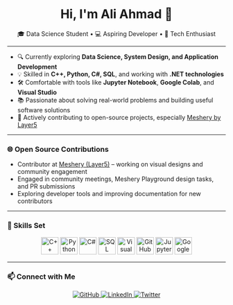 <h1 align="center">Hi, I'm Ali Ahmad 👋</h1>

<p align="center">🎓 Data Science Student • 💻 Aspiring Developer • 🚀 Tech Enthusiast</p>

---

- 🔍 Currently exploring **Data Science, System Design, and Application Development**
- 💡 Skilled in **C++, Python, C#, SQL**, and working with **.NET technologies**
- 🛠 Comfortable with tools like **Jupyter Notebook**, **Google Colab**, and **Visual Studio**
- 📚 Passionate about solving real-world problems and building useful software solutions
- 🤝 Actively contributing to open-source projects, especially [Meshery by Layer5](https://github.com/meshery/meshery)

---

### 🌐 Open Source Contributions

- Contributor at [Meshery (Layer5)](https://github.com/meshery/meshery) – working on visual designs and community engagement
- Engaged in community meetings, Meshery Playground design tasks, and PR submissions
- Exploring developer tools and improving documentation for new contributors

<!-- Uncomment and update when you get the badge -->
<!-- ![Layer5 Badge](https://badges.layer5.io/badge-url-here) -->

<!-- Optional design link -->
<!-- 🧩 [My Meshery Playground Design](https://playground.meshery.io/design/your-design-id) -->

---

### 🧠 Skills Set

<p align="center">
  <img src="https://cdn.jsdelivr.net/gh/devicons/devicon/icons/cplusplus/cplusplus-original.svg" height="40" alt="C++"/>
  <img src="https://cdn.jsdelivr.net/gh/devicons/devicon/icons/python/python-original.svg" height="40" alt="Python"/>
  <img src="https://cdn.jsdelivr.net/gh/devicons/devicon/icons/csharp/csharp-original.svg" height="40" alt="C#"/>
  <img src="https://cdn.jsdelivr.net/gh/devicons/devicon/icons/sqlite/sqlite-original.svg" height="40" alt="SQL"/>
  <img src="https://cdn.jsdelivr.net/gh/devicons/devicon/icons/visualstudio/visualstudio-plain.svg" height="40" alt="Visual Studio"/>
  <img src="https://cdn.jsdelivr.net/gh/devicons/devicon/icons/github/github-original.svg" height="40" alt="GitHub"/>
  <img src="https://upload.wikimedia.org/wikipedia/commons/3/38/Jupyter_logo.svg" height="40" alt="Jupyter Notebook"/>
  <img src="https://upload.wikimedia.org/wikipedia/commons/d/d0/Google_Colaboratory_SVG_Logo.svg" height="40" alt="Google Colab"/>
</p>

---

### 📫 Connect with Me

<p align="center">
  <a href="https://github.com/whozahm3d">
    <img src="https://img.shields.io/badge/GitHub-181717?style=for-the-badge&logo=github" alt="GitHub"/>
  </a>
  <a href="https://linkedin.com/in/whozahm3d">
    <img src="https://img.shields.io/badge/LinkedIn-0077B5?style=for-the-badge&logo=linkedin" alt="LinkedIn"/>
  </a>
  <a href="https://twitter.com/whozahm3">
    <img src="https://img.shields.io/badge/Twitter-1DA1F2?style=for-the-badge&logo=twitter" alt="Twitter"/>
  </a>
</p>
